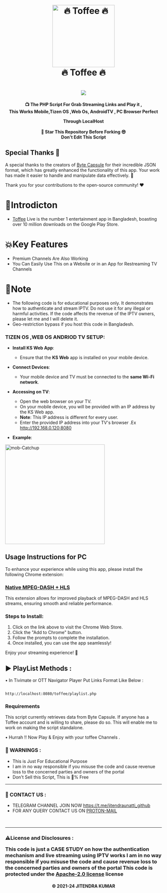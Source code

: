 
<h1 align="center">
  <br>
  <a href="https://play.google.com/store/apps/details?id=com.banglalink.toffee"><img src="https://github.com/Jeshan-akand/Toffee-Channels-Link-Headers/blob/main/images/toffee_logo.jpeg" alt="🔥 Toffee 🔥" width="200"></a>
  <br>
  🔥 Toffee 🔥
  <br>
</h1>


<h1 align="center">
 <a href="https://play.google.com/store/apps/details?id=com.banglalink.toffee"><img src="https://github.com/Jeshan-akand/Toffee-Channels-Link-Headers/blob/main/images/banner.jpeg"></a>
</h1>



<h4 align='center'>📺 The PHP Script For Grab Streaming Links and Play it ,</br> This  Works Mobile,Tizen OS ,Web Os, AndroidTV , PC Browser Perfect

Through LocalHost </br></br>🌟 Star This Repository Before Forking 😎</br>Don't Edit This Script



## Special Thanks 🌟

A special thanks to the creators of [Byte Capsule](https://github.com/byte-capsule) for their incredible JSON format, which has greatly enhanced the functionality of this app. Your work has made it easier to handle and manipulate data effectively. 🙌

Thank you for your contributions to the open-source community! ❤️


# 📒Introdicton 
* [Toffee](https://play.google.com/store/apps/details?id=com.banglalink.toffee) Live is the number 1 entertainment app in Bangladesh, boasting over 10 million downloads on the Google Play Store.


# 💥Key Features


* Premium Channels Are Also Working
* You Can Easily Use This on a Website or in an App for Restreaming TV Channels 




# 📝Note
* The following code is for educational purposes only. It demonstrates how to authenticate and stream IPTV. Do not use it for any illegal or harmful activities. If the code affects the revenue of the IPTV owners, please let me  and I will delete it.
* Geo-restriction bypass if you host this code in Bangladesh.



<h3>TIZEN OS ,WEB OS  ANDRIOD TV SETUP:</h3>


-   **Install KS Web App**:
    
    -   Ensure that the **KS Web** app is installed on your mobile device.
-   **Connect Devices**:
    
    -   Your mobile device and TV must be connected to the **same Wi-Fi network**.
-   **Accessing on TV**:
    
    -   Open the web browser on your TV.
    -   On your mobile device, you will be provided with an IP address by the KS Web app.
    -   **Note**: This IP address is different for every user.
    -   Enter the provided IP address into your TV's browser .Ex http://192.168.0.120:8080
-   **Example**:
<img src="https://i.ibb.co/K5s5n5d/IMG-20240811-170717.jpg" alt="mob-Catchup" width="320">

## Usage Instructions for PC

To enhance your experience while using this app, please install the following Chrome extension:

### [Native MPEG-DASH + HLS](https://chromewebstore.google.com/detail/native-mpeg-dash-+-hls-pl/cjfbmleiaobegagekpmlhmaadepdeedn)

This extension allows for improved playback of MPEG-DASH and HLS streams, ensuring smooth and reliable performance.

### Steps to Install:
1. Click on the link above to visit the Chrome Web Store.
2. Click the "Add to Chrome" button.
3. Follow the prompts to complete the installation.
4. Once installed, you can use the app seamlessly!

Enjoy your streaming experience! 🎉


## ▶️ PlayList Methods :

• In Tivimate or OTT Navigator Player Put Links Format Like Below :

```

http://localhost:8080/toffee/playlist.php

```


<h3>Requirements</h3>
This script currently retrieves data from Byte Capsule. If anyone has a Toffee account and is willing to share, please do so. This will enable me to work on making the script standalone.





• Hurrah !! Now Play & Enjoy with your toffee Channels .

<h3>🚸 WARNINGS :</h3>

- This is Just For Educational Purpose
- I am in no way responsible if you misuse the code and cause revenue loss to the concerned parties and owners of the portal
- Don't Sell this Script, This is 💯% Free
<hr>

<h3>🤗 CONTACT US : </h3>

- TELEGRAM CHANNEL  JOIN NOW https://t.me/jitendraunatti_github
- FOR ANY QUERY CONTACT US ON [PROTON-MAIL](mailto:jitendraunatti@pm.me)

</br>
<hr>

<h3> ⚠️License and Disclosures : </hr>

This code is just a CASE STUDY on how the authentication mechanism and live streaming using IPTV works I am in no way responsible if you misuse the code and cause revenue loss to the concerned parties and owners of the portal
This code is protected under the [Apache-2.0 license](https://github.com/Jitendraunatti/Toffee?tab=Apache-2.0-1-ov-file) license


<h4 align='center'>© 2021-24 JITENDRA KUMAR</h4>

<!-- DO NOT REMOVE THIS CREDIT -->
<!-- © 2021-24 jitendra kumar -->
